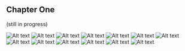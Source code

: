 ## Chapter One

(still in progress)

![Alt text][image-1]
![Alt text][image-2]
![Alt text][image-3]
![Alt text][image-4]
![Alt text][image-5]
![Alt text][image-6]
![Alt text][image-7]
![Alt text][image-8]
![Alt text][image-9]
![Alt text][image-10]
![Alt text][image-11]
![Alt text][image-12]
![Alt text][image-13]

[image-1]:	/images/1.png "page 1"
[image-2]:	/images/2.png "page 2"
[image-3]:	/images/3.png "page 3"
[image-4]:	/images/4.png "page 4"
[image-5]:	/images/5.png "page 5"
[image-6]:	/images/6.png "page 6"
[image-7]:	/images/7.png "page 7"
[image-8]:	/images/8.png "page 8"
[image-9]:	/images/9.png "page 9"
[image-10]:	/images/10.png "page 10"
[image-11]:	/images/11.png "page 11"
[image-12]:	/images/12.png "page 12"
[image-13]:	/images/13.png "page 13"